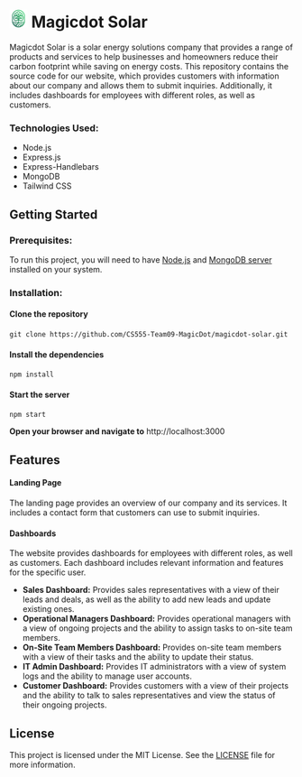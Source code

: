 # <img src="https://raw.githubusercontent.com/CS555-Team09-MagicDot/magicdot-solar/main/public/img/logo.svg" alt="magicdot solar logo" height="32"> Magicdot Solar

Magicdot Solar is a solar energy solutions company that provides a range of products and services to help businesses and homeowners reduce their carbon footprint while saving on energy costs. This repository contains the source code for our website, which provides customers with information about our company and allows them to submit inquiries. Additionally, it includes dashboards for employees with different roles, as well as customers.

### Technologies Used:

- Node.js
- Express.js
- Express-Handlebars
- MongoDB
- Tailwind CSS

## Getting Started

### Prerequisites:

To run this project, you will need to have [Node.js](https://nodejs.org/en/download) and [MongoDB server](https://www.mongodb.com/try/download/community) installed on your system.

### Installation:

#### Clone the repository

```shell
git clone https://github.com/CS555-Team09-MagicDot/magicdot-solar.git
```

#### Install the dependencies

```shell
npm install
```

#### Start the server

```shell
npm start
```

**Open your browser and navigate to** http://localhost:3000

## Features

#### Landing Page

The landing page provides an overview of our company and its services. It includes a contact form that customers can use to submit inquiries.

#### Dashboards

The website provides dashboards for employees with different roles, as well as customers. Each dashboard includes relevant information and features for the specific user.

- **Sales Dashboard:** Provides sales representatives with a view of their leads and deals, as well as the ability to add new leads and update existing ones.
- **Operational Managers Dashboard:** Provides operational managers with a view of ongoing projects and the ability to assign tasks to on-site team members.
- **On-Site Team Members Dashboard:** Provides on-site team members with a view of their tasks and the ability to update their status.
- **IT Admin Dashboard:** Provides IT administrators with a view of system logs and the ability to manage user accounts.
- **Customer Dashboard:** Provides customers with a view of their projects and the ability to talk to sales representatives and view the status of their ongoing projects.

## License

This project is licensed under the MIT License. See the [LICENSE](https://github.com/CS555-Team09-MagicDot/magicdot-solar/blob/main/LICENSE) file for more information.
